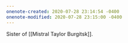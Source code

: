 ```yaml
---
onenote-created: 2020-07-28 23:14:54 -0400
onenote-modified: 2020-07-28 23:15:00 -0400
---
```


Sister of [[Mistral Taylor Burgitsk]].
